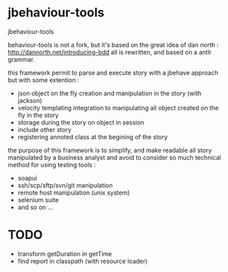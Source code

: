 jbehaviour-tools
================

jbehaviour-tools

behaviour-tools is not a fork, but it's based on the great idea of dan north : http://dannorth.net/introducing-bdd
all is rewritten, and based on a antlr grammar.

this framework permit to parse and execute story with a jbehave approach but with some extention :
- json object on the fly creation and manipulation in the story (with jackson)
- velocity templating integration to manipulating all object created on the fly in the story
- storage during the story on object in session
- include other story
- registering annoted class at the begining of the story

the purpose of this framework is to simplify, and make readable all story manipulated by a business analyst
and avoid to consider so much technical method for using testing tools :
- soapui
- ssh/scp/sftp/svn/git manipulation
- remote host manipulation (unix system)
- selenium suite
- and so on ...

TODO
====

- transform getDuration in getTime
- find report in classpath (with resource loader)





